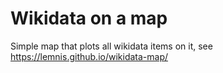 # Wikidata on a map

Simple map that plots all wikidata items on it, see https://lemnis.github.io/wikidata-map/